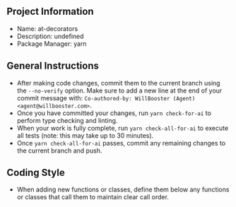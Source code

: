## Project Information

- Name: at-decorators
- Description: undefined
- Package Manager: yarn

## General Instructions

- After making code changes, commit them to the current branch using the `--no-verify` option. Make sure to add a new line at the end of your commit message with: `Co-authored-by: WillBooster (Agent) <agent@willbooster.com>`.
- Once you have committed your changes, run `yarn check-for-ai` to perform type checking and linting.
- When your work is fully complete, run `yarn check-all-for-ai` to execute all tests (note: this may take up to 30 minutes).
- Once `yarn check-all-for-ai` passes, commit any remaining changes to the current branch and push.

## Coding Style

- When adding new functions or classes, define them below any functions or classes that call them to maintain clear call order.
